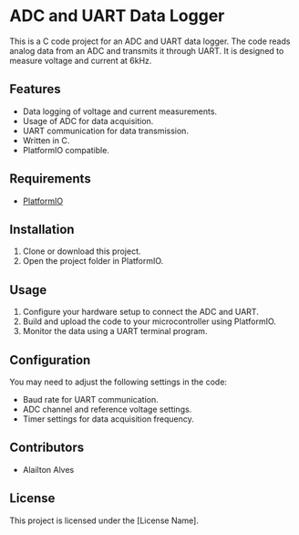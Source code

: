 # ADC and UART Data Logger

This is a C code project for an ADC and UART data logger. The code reads analog data from an ADC and transmits it through UART. It is designed to measure voltage and current at 6kHz.

## Features

- Data logging of voltage and current measurements.
- Usage of ADC for data acquisition.
- UART communication for data transmission.
- Written in C.
- PlatformIO compatible.

## Requirements

- [PlatformIO](https://platformio.org/)

## Installation

1. Clone or download this project.
2. Open the project folder in PlatformIO.

## Usage

1. Configure your hardware setup to connect the ADC and UART.
2. Build and upload the code to your microcontroller using PlatformIO.
3. Monitor the data using a UART terminal program.

## Configuration

You may need to adjust the following settings in the code:

- Baud rate for UART communication.
- ADC channel and reference voltage settings.
- Timer settings for data acquisition frequency.

## Contributors

- Alailton Alves

## License

This project is licensed under the [License Name].


